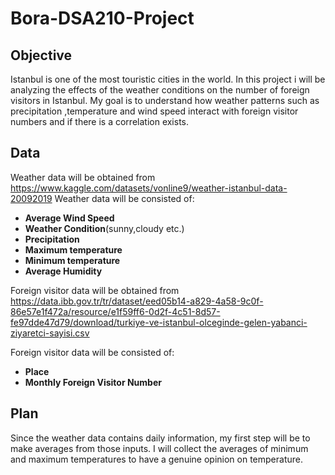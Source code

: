 # Bora-DSA210-Project

## Objective

Istanbul is one of the most touristic cities in the world. In this project i will be analyzing the effects of the weather conditions on the number of foreign visitors in Istanbul. 
My goal is to understand how weather patterns such as precipitation ,temperature and wind speed interact with foreign visitor numbers and if there is a correlation exists.

## Data

 Weather data will be obtained from https://www.kaggle.com/datasets/vonline9/weather-istanbul-data-20092019
 Weather data will be consisted of:
 
- **Average Wind Speed**
- **Weather Condition**(sunny,cloudy etc.) 
- **Precipitation**  
- **Maximum temperature**
- **Minimum temperature**
- **Average Humidity**

Foreign visitor data will be obtained from https://data.ibb.gov.tr/tr/dataset/eed05b14-a829-4a58-9c0f-86e57e1f472a/resource/e1f59ff6-0d2f-4c51-8d57-fe97dde47d79/download/turkiye-ve-istanbul-olceginde-gelen-yabanci-ziyaretci-sayisi.csv

Foreign visitor data will be consisted of:
- **Place**
- **Monthly Foreign Visitor Number**

## Plan

Since the weather data contains daily information, my first step will be to make averages from those inputs.
I will collect the averages of minimum and maximum temperatures to have a genuine opinion on temperature.





